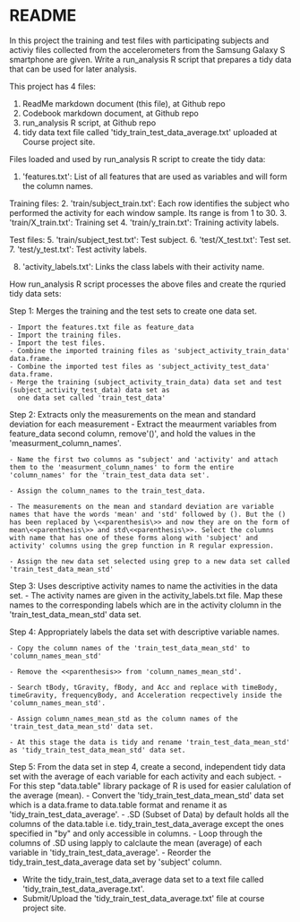 
README
====================================================

In this project the training and test files with participating subjects and activiy files collected from the accelerometers 
from the Samsung Galaxy S smartphone are given. Write a run_analysis R script that prepares a tidy data that can be used for later analysis.

This project has 4 files:

1. ReadMe markdown document (this file),  at Github repo
2. Codebook markdown document,  at Github repo
3. run_analysis R script, at Github repo
4. tidy data text file called 'tidy_train_test_data_average.txt' uploaded at Course project site. 


Files loaded and used by run_analysis R script to create the tidy data:

 1. 'features.txt': List of all features that are used as variables and will form the column names.
 
 Training files:
 2. 'train/subject_train.txt': Each row identifies the subject who performed the activity for each window sample. 
     Its range is from 1 to 30.
 3. 'train/X_train.txt': Training set
 4. 'train/y_train.txt': Training activity labels.
 
 Test files:
 5. 'train/subject_test.txt': Test subject.
 6. 'test/X_test.txt': Test set.
 7. 'test/y_test.txt': Test activity labels.
 
 8. 'activity_labels.txt': Links the class labels with their activity name.

How run_analysis R script processes the above files and create the rquried tidy data sets:


Step 1: Merges the training and the test sets to create one data set.

	- Import the features.txt file as feature_data
	- Import the training files.
	- Import the test files.
	- Combine the imported training files as 'subject_activity_train_data' data.frame.
	- Combine the imported test files as 'subject_activity_test_data' data.frame.
	- Merge the training (subject_activity_train_data) data set and test (subject_activity_test_data) data set as 
	  one data set called 'train_test_data'

Step 2: Extracts only the measurements on the mean and standard deviation for each measurement
	- Extract the meaurment variables from feature_data second column, remove'()', and hold the values in the 'measurment_column_names'.
	
	- Name the first two columns as "subject' and 'activity' and attach them to the 'measurment_column_names' to form the entire 'column_names' for the 'train_test_data data set'.

	- Assign the column_names to the train_test_data.

	- The measurements on the mean and standard deviation are variable names that have the words 'mean' and 'std' followed by (). But the () has been replaced by \<<parenthesis\>> and now they are on the form of mean\<<parenthesis\>> and std\<<parenthesis\>>. Select the columns with name that has one of these forms along with 'subject' and activity' columns using the grep function in R regular expression.

	- Assign the new data set selected using grep to a new data set called 'train_test_data_mean_std'


Step 3: Uses descriptive activity names to name the activities in the data set.
	- The activity names are given in the activity_labels.txt file. Map these names to the corresponding labels
	  which are in the activity clolumn in the 'train_test_data_mean_std' data set.


Step 4: Appropriately labels the data set with descriptive variable names.

	- Copy the column names of the 'train_test_data_mean_std' to 'column_names_mean_std'
	
	- Remove the <<parenthesis>> from 'column_names_mean_std'.

	- Search tBody, tGravity, fBody, and Acc and replace with timeBody, timeGravity, frequencyBody, and Acceleration recpectively inside the 'column_names_mean_std'.

	- Assign column_names_mean_std as the column names of the 'train_test_data_mean_std' data set.

	- At this stage the data is tidy and rename 'train_test_data_mean_std' as 'tidy_train_test_data_mean_std' data set.


Step 5: From the data set in step 4, create a second, independent tidy data set with the average of each variable for each activity and each subject.
	- For this step "data.table" library package of R is used for easier calulation of the average (mean).
	- Convert the 'tidy_train_test_data_mean_std' data set which is a data.frame to data.table format and rename it 
	  as 'tidy_train_test_data_average'.
	- .SD (Subset of Data) by default holds all the columns of the data.table i.e. tidy_train_test_data_average except 
	  the ones specified in "by" and only accessible in columns. 
	- Loop through the columns of .SD using lapply to calclaute the mean (average) of each variable 
	  in 'tidy_train_test_data_average'.
	- Reorder the tidy_train_test_data_average data set by 'subject' column.
  - Write the tidy_train_test_data_average data set to a text file called 'tidy_train_test_data_average.txt'.
  - Submit/Upload the 'tidy_train_test_data_average.txt' file at course project site.

